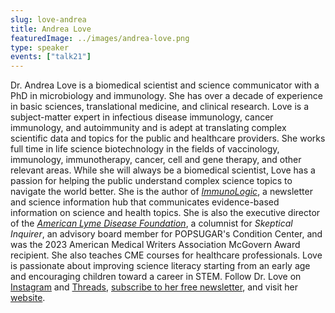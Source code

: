 ```yaml
---
slug: love-andrea
title: Andrea Love
featuredImage: ../images/andrea-love.png
type: speaker
events: ["talk21"]
---
```


<!-- Yay, no errors, warnings, or alerts! -->

Dr. Andrea Love is a biomedical scientist and science communicator with a PhD in microbiology and immunology. She has over a decade of experience in basic sciences, translational medicine, and clinical research. Love is a subject-matter expert in infectious disease immunology, cancer immunology, and autoimmunity and is adept at translating complex scientific data and topics for the public and healthcare providers. She works full time in life science biotechnology in the fields of vaccinology, immunology, immunotherapy, cancer, cell and gene therapy, and other relevant areas. While she will always be a biomedical scientist, Love has a passion for helping the public understand complex science topics to navigate the world better. She is the author of [_ImmunoLogic_](http://www.immunologic.org/), a newsletter and science information hub that communicates evidence-based information on science and health topics. She is also the executive director of the [_American Lyme Disease Foundation_](http://www.aldf.com/), a columnist for _Skeptical Inquirer_, an advisory board member for POPSUGAR's Condition Center, and was the 2023 American Medical Writers Association McGovern Award recipient. She also teaches CME courses for healthcare professionals. Love is passionate about improving science literacy starting from an early age and encouraging children toward a career in STEM. Follow Dr. Love on [Instagram](http://www.instagram.com/dr.andrealove) and [Threads](http://threads.net/@dr.andrealove), [subscribe to her free newsletter](http://immunologic.substack.com/), and visit her [website](http://immunologic.org/).
